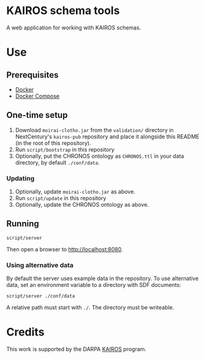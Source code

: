 # KAIROS schema tools

A web application for working with KAIROS schemas.

# Use

## Prerequisites

* [Docker](https://docs.docker.com/get-docker/)
* [Docker Compose](https://docs.docker.com/compose/)

## One-time setup

1. Download `moirai-clotho.jar` from the `validation/` directory in NextCentury's `kairos-pub` repository and place it alongside this README (in the root of this repository).
1. Run `script/bootstrap` in this repository
1. Optionally, put the CHRONOS ontology as `CHRONOS.ttl` in your data directory, by default `./conf/data`.

### Updating

1. Optionally, update `moirai-clotho.jar` as above.
1. Run `script/update` in this repository
1. Optionally, update the CHRONOS ontology as above.

## Running

    script/server

Then open a browser to [http://localhost:8080](http://localhost:8080).

### Using alternative data

By default the server uses example data in the repository. To use alternative data, set an environment variable to a directory with SDF documents:

    script/server ./conf/data

A relative path must start with `./`. The directory must be writeable.

# Credits

This work is supported by the DARPA [KAIROS](https://www.darpa.mil/program/knowledge-directed-artificial-intelligence-reasoning-over-schemas) program.

